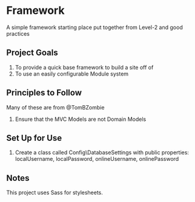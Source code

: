 # Framework
A simple framework starting place put together from Level-2 and good practices

Project Goals
----------
1. To provide a quick base framework to build a site off of
2. To use an easily configurable Module system

Principles to Follow
-----------------
Many of these are from @TomBZombie

1. Ensure that the MVC Models are not Domain Models

Set Up for Use
-------------
1. Create a class called Config\\DatabaseSettings with public properties: localUsername, localPassword, onlineUsername, onlinePassword

Notes
----------------
This project uses Sass for stylesheets.
